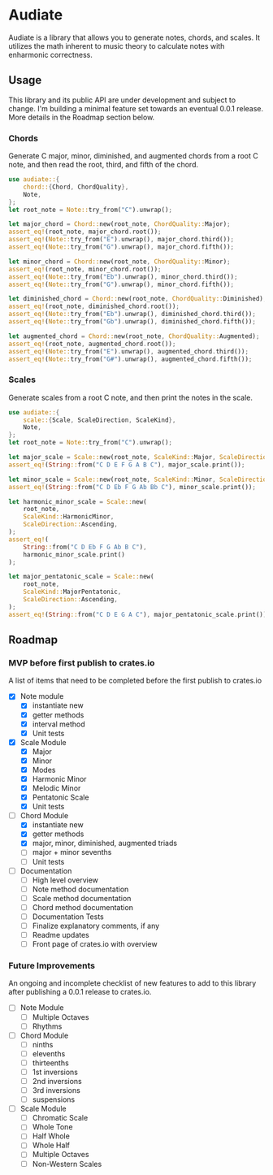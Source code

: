 # Audiate

Audiate is a library that allows you to generate notes, chords, and scales. It utilizes the math inherent to music theory to calculate notes with enharmonic correctness.

## Usage

This library and its public API are under development and subject to change. I'm building a minimal feature set towards an eventual 0.0.1 release. More details in the Roadmap section below.

### Chords
Generate C major, minor, diminished, and augmented chords from a root C note, and then read the root, third, and fifth of the chord.

```rust
use audiate::{
    chord::{Chord, ChordQuality},
    Note,
};
let root_note = Note::try_from("C").unwrap();

let major_chord = Chord::new(root_note, ChordQuality::Major);
assert_eq!(root_note, major_chord.root());
assert_eq!(Note::try_from("E").unwrap(), major_chord.third());
assert_eq!(Note::try_from("G").unwrap(), major_chord.fifth());

let minor_chord = Chord::new(root_note, ChordQuality::Minor);
assert_eq!(root_note, minor_chord.root());
assert_eq!(Note::try_from("Eb").unwrap(), minor_chord.third());
assert_eq!(Note::try_from("G").unwrap(), minor_chord.fifth());

let diminished_chord = Chord::new(root_note, ChordQuality::Diminished);
assert_eq!(root_note, diminished_chord.root());
assert_eq!(Note::try_from("Eb").unwrap(), diminished_chord.third());
assert_eq!(Note::try_from("Gb").unwrap(), diminished_chord.fifth());

let augmented_chord = Chord::new(root_note, ChordQuality::Augmented);
assert_eq!(root_note, augmented_chord.root());
assert_eq!(Note::try_from("E").unwrap(), augmented_chord.third());
assert_eq!(Note::try_from("G#").unwrap(), augmented_chord.fifth());
```

### Scales
Generate scales from a root C note, and then print the notes in the scale.

```rust
use audiate::{
    scale::{Scale, ScaleDirection, ScaleKind},
    Note,
};
let root_note = Note::try_from("C").unwrap();

let major_scale = Scale::new(root_note, ScaleKind::Major, ScaleDirection::Ascending);
assert_eq!(String::from("C D E F G A B C"), major_scale.print());

let minor_scale = Scale::new(root_note, ScaleKind::Minor, ScaleDirection::Ascending);
assert_eq!(String::from("C D Eb F G Ab Bb C"), minor_scale.print());

let harmonic_minor_scale = Scale::new(
    root_note,
    ScaleKind::HarmonicMinor,
    ScaleDirection::Ascending,
);
assert_eq!(
    String::from("C D Eb F G Ab B C"),
    harmonic_minor_scale.print()
);

let major_pentatonic_scale = Scale::new(
    root_note,
    ScaleKind::MajorPentatonic,
    ScaleDirection::Ascending,
);
assert_eq!(String::from("C D E G A C"), major_pentatonic_scale.print());
```

## Roadmap

### MVP before first publish to crates.io

A list of items that need to be completed before the first publish to crates.io

- [x] Note module
    - [x] instantiate new
    - [x] getter methods
    - [x] interval method
    - [x] Unit tests

- [x] Scale Module
    - [x] Major
    - [x] Minor
    - [x] Modes
    - [x] Harmonic Minor
    - [x] Melodic Minor
    - [x] Pentatonic Scale
    - [x] Unit tests

- [ ] Chord Module
    - [x] instantiate new
    - [x] getter methods
    - [x] major, minor, diminished, augmented triads
    - [ ] major + minor sevenths
    - [ ] Unit tests

- [ ] Documentation
    - [ ] High level overview
    - [ ] Note method documentation
    - [ ] Scale method documentation
    - [ ] Chord method documentation
    - [ ] Documentation Tests
    - [ ] Finalize explanatory comments, if any
    - [ ] Readme updates
    - [ ] Front page of crates.io with overview
 
### Future Improvements

An ongoing and incomplete checklist of new features to add to this library after publishing a 0.0.1 release to crates.io.

- [ ] Note Module
    - [ ] Multiple Octaves
    - [ ] Rhythms

- [ ] Chord Module
    - [ ] ninths
    - [ ] elevenths
    - [ ] thirteenths
    - [ ] 1st inversions
    - [ ] 2nd inversions
    - [ ] 3rd inversions
    - [ ] suspensions

- [ ] Scale Module
    - [ ] Chromatic Scale
    - [ ] Whole Tone
    - [ ] Half Whole
    - [ ] Whole Half
    - [ ] Multiple Octaves
    - [ ] Non-Western Scales
